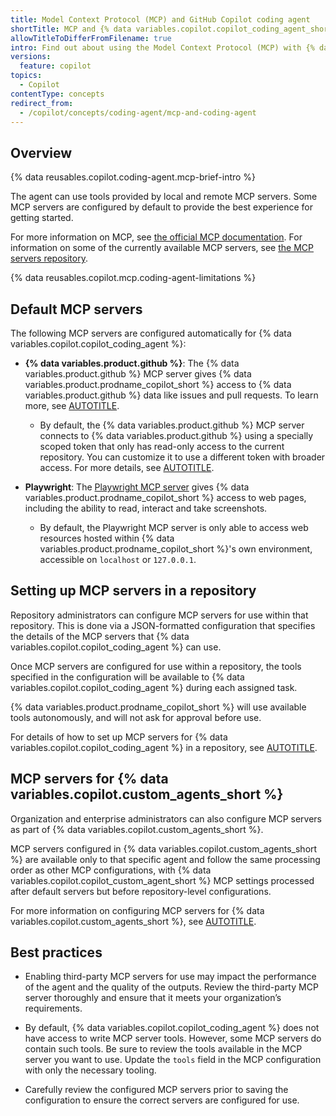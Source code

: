 ```yaml
---
title: Model Context Protocol (MCP) and GitHub Copilot coding agent
shortTitle: MCP and {% data variables.copilot.copilot_coding_agent_short %}
allowTitleToDifferFromFilename: true
intro: Find out about using the Model Context Protocol (MCP) with {% data variables.copilot.copilot_coding_agent %}.
versions:
  feature: copilot
topics:
  - Copilot
contentType: concepts
redirect_from:
  - /copilot/concepts/coding-agent/mcp-and-coding-agent
---
```


## Overview

{% data reusables.copilot.coding-agent.mcp-brief-intro %}

The agent can use tools provided by local and remote MCP servers. Some MCP servers are configured by default to provide the best experience for getting started.

For more information on MCP, see [the official MCP documentation](https://modelcontextprotocol.io/introduction). For information on some of the currently available MCP servers, see [the MCP servers repository](https://github.com/modelcontextprotocol/servers/tree/main).

{% data reusables.copilot.mcp.coding-agent-limitations %}

## Default MCP servers

The following MCP servers are configured automatically for {% data variables.copilot.copilot_coding_agent %}:

* **{% data variables.product.github %}**: The {% data variables.product.github %} MCP server gives {% data variables.product.prodname_copilot_short %} access to {% data variables.product.github %} data like issues and pull requests. To learn more, see [AUTOTITLE](/copilot/customizing-copilot/using-model-context-protocol/using-the-github-mcp-server).
  * By default, the {% data variables.product.github %} MCP server connects to {% data variables.product.github %} using a specially scoped token that only has read-only access to the current repository. You can customize it to use a different token with broader access. For more details, see [AUTOTITLE](/copilot/how-tos/agents/copilot-coding-agent/extending-copilot-coding-agent-with-mcp#customizing-the-built-in-github-mcp-server).

* **Playwright**: The [Playwright MCP server](https://github.com/microsoft/playwright-mcp) gives {% data variables.product.prodname_copilot_short %} access to web pages, including the ability to read, interact and take screenshots.
  * By default, the Playwright MCP server is only able to access web resources hosted within {% data variables.product.prodname_copilot_short %}'s own environment, accessible on `localhost` or `127.0.0.1`.

## Setting up MCP servers in a repository

Repository administrators can configure MCP servers for use within that repository. This is done via a JSON-formatted configuration that specifies the details of the MCP servers that {% data variables.copilot.copilot_coding_agent %} can use.

Once MCP servers are configured for use within a repository, the tools specified in the configuration will be available to {% data variables.copilot.copilot_coding_agent %} during each assigned task.

{% data variables.product.prodname_copilot_short %} will use available tools autonomously, and will not ask for approval before use.

For details of how to set up MCP servers for {% data variables.copilot.copilot_coding_agent %} in a repository, see [AUTOTITLE](/copilot/how-tos/agents/copilot-coding-agent/extending-copilot-coding-agent-with-mcp).

## MCP servers for {% data variables.copilot.custom_agents_short %}

Organization and enterprise administrators can also configure MCP servers as part of {% data variables.copilot.custom_agents_short %}.

MCP servers configured in {% data variables.copilot.custom_agents_short %} are available only to that specific agent and follow the same processing order as other MCP configurations, with {% data variables.copilot.copilot_custom_agent_short %} MCP settings processed after default servers but before repository-level configurations.

For more information on configuring MCP servers for {% data variables.copilot.custom_agents_short %}, see [AUTOTITLE](/copilot/reference/custom-agents-configuration#mcp-server-configuration-details).

## Best practices

* Enabling third-party MCP servers for use may impact the performance of the agent and the quality of the outputs. Review the third-party MCP server thoroughly and ensure that it meets your organization’s requirements.

* By default, {% data variables.copilot.copilot_coding_agent %} does not have access to write MCP server tools. However, some MCP servers do contain such tools. Be sure to review the tools available in the MCP server you want to use. Update the `tools` field in the MCP configuration with only the necessary tooling.

* Carefully review the configured MCP servers prior to saving the configuration to ensure the correct servers are configured for use.
